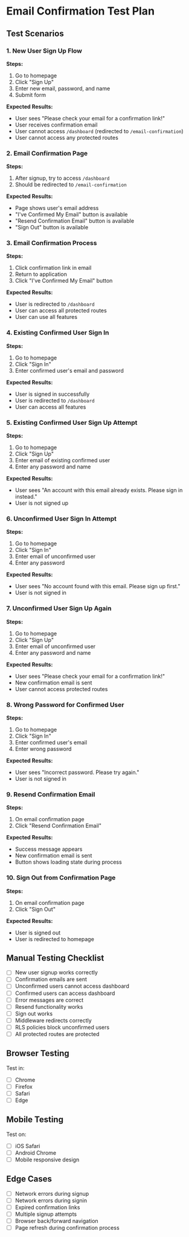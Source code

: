 # Email Confirmation Test Plan

## Test Scenarios

### 1. New User Sign Up Flow
**Steps:**
1. Go to homepage
2. Click "Sign Up" 
3. Enter new email, password, and name
4. Submit form

**Expected Results:**
- User sees "Please check your email for a confirmation link!"
- User receives confirmation email
- User cannot access `/dashboard` (redirected to `/email-confirmation`)
- User cannot access any protected routes

### 2. Email Confirmation Page
**Steps:**
1. After signup, try to access `/dashboard`
2. Should be redirected to `/email-confirmation`

**Expected Results:**
- Page shows user's email address
- "I've Confirmed My Email" button is available
- "Resend Confirmation Email" button is available
- "Sign Out" button is available

### 3. Email Confirmation Process
**Steps:**
1. Click confirmation link in email
2. Return to application
3. Click "I've Confirmed My Email" button

**Expected Results:**
- User is redirected to `/dashboard`
- User can access all protected routes
- User can use all features

### 4. Existing Confirmed User Sign In
**Steps:**
1. Go to homepage
2. Click "Sign In"
3. Enter confirmed user's email and password

**Expected Results:**
- User is signed in successfully
- User is redirected to `/dashboard`
- User can access all features

### 5. Existing Confirmed User Sign Up Attempt
**Steps:**
1. Go to homepage
2. Click "Sign Up"
3. Enter email of existing confirmed user
4. Enter any password and name

**Expected Results:**
- User sees "An account with this email already exists. Please sign in instead."
- User is not signed up

### 6. Unconfirmed User Sign In Attempt
**Steps:**
1. Go to homepage
2. Click "Sign In"
3. Enter email of unconfirmed user
4. Enter any password

**Expected Results:**
- User sees "No account found with this email. Please sign up first."
- User is not signed in

### 7. Unconfirmed User Sign Up Again
**Steps:**
1. Go to homepage
2. Click "Sign Up"
3. Enter email of unconfirmed user
4. Enter any password and name

**Expected Results:**
- User sees "Please check your email for a confirmation link!"
- New confirmation email is sent
- User cannot access protected routes

### 8. Wrong Password for Confirmed User
**Steps:**
1. Go to homepage
2. Click "Sign In"
3. Enter confirmed user's email
4. Enter wrong password

**Expected Results:**
- User sees "Incorrect password. Please try again."
- User is not signed in

### 9. Resend Confirmation Email
**Steps:**
1. On email confirmation page
2. Click "Resend Confirmation Email"

**Expected Results:**
- Success message appears
- New confirmation email is sent
- Button shows loading state during process

### 10. Sign Out from Confirmation Page
**Steps:**
1. On email confirmation page
2. Click "Sign Out"

**Expected Results:**
- User is signed out
- User is redirected to homepage

## Manual Testing Checklist

- [ ] New user signup works correctly
- [ ] Confirmation emails are sent
- [ ] Unconfirmed users cannot access dashboard
- [ ] Confirmed users can access dashboard
- [ ] Error messages are correct
- [ ] Resend functionality works
- [ ] Sign out works
- [ ] Middleware redirects correctly
- [ ] RLS policies block unconfirmed users
- [ ] All protected routes are protected

## Browser Testing

Test in:
- [ ] Chrome
- [ ] Firefox
- [ ] Safari
- [ ] Edge

## Mobile Testing

Test on:
- [ ] iOS Safari
- [ ] Android Chrome
- [ ] Mobile responsive design

## Edge Cases

- [ ] Network errors during signup
- [ ] Network errors during signin
- [ ] Expired confirmation links
- [ ] Multiple signup attempts
- [ ] Browser back/forward navigation
- [ ] Page refresh during confirmation process 